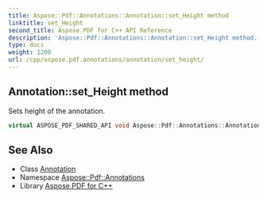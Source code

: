 ```yaml
---
title: Aspose::Pdf::Annotations::Annotation::set_Height method
linktitle: set_Height
second_title: Aspose.PDF for C++ API Reference
description: 'Aspose::Pdf::Annotations::Annotation::set_Height method. Sets height of the annotation in C++.'
type: docs
weight: 1200
url: /cpp/aspose.pdf.annotations/annotation/set_height/
---
```

## Annotation::set_Height method


Sets height of the annotation.

```cpp
virtual ASPOSE_PDF_SHARED_API void Aspose::Pdf::Annotations::Annotation::set_Height(double value)
```

## See Also

* Class [Annotation](../)
* Namespace [Aspose::Pdf::Annotations](../../)
* Library [Aspose.PDF for C++](../../../)
